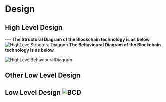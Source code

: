 # Design

## High Level Design 

--- **The Structural Diagram of the Blockchain technology is as below**
![HighLevelStructuralDiagram](https://www.researchgate.net/publication/341687259/figure/fig1/AS:895979523952640@1590629573491/Blockchain-data-structure-high-level-representation-Each-block-holds-users-data-a-hash.png)
**The Behavioural Diagram of the Blockchain technology is as below**

![HighLevelBehaviouralDiagram](https://www.researchgate.net/profile/Fahad_Ahamd/publication/330885019/figure/fig4/AS:725545826414595@1549995013930/Working-of-Blockchain-Technology.jpg)
## Other Low Level Design
## Low Level Design ![BCD](https://user-images.githubusercontent.com/88431312/128477083-10a8e37c-23a4-4dba-ac0f-96efe51a3041.JPG)


